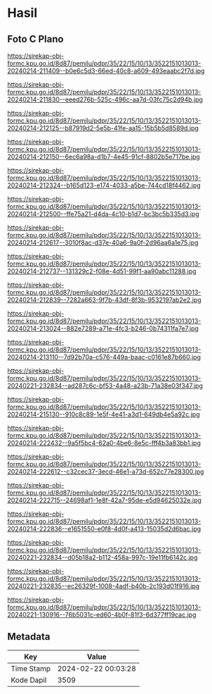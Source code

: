 # Hasil

## Foto C Plano

https://sirekap-obj-formc.kpu.go.id/8d87/pemilu/pdpr/35/22/15/10/13/3522151013013-20240214-211409--b0e6c5d3-66ed-40c8-a609-493eaabc2f7d.jpg

https://sirekap-obj-formc.kpu.go.id/8d87/pemilu/pdpr/35/22/15/10/13/3522151013013-20240214-211830--eeed276b-525c-496c-aa7d-03fc75c2d94b.jpg

https://sirekap-obj-formc.kpu.go.id/8d87/pemilu/pdpr/35/22/15/10/13/3522151013013-20240214-212125--b87919d2-5e5b-41fe-aa15-15b5b5d8589d.jpg

https://sirekap-obj-formc.kpu.go.id/8d87/pemilu/pdpr/35/22/15/10/13/3522151013013-20240214-212150--6ec6a98a-d1b7-4e45-91cf-8802b5e717be.jpg

https://sirekap-obj-formc.kpu.go.id/8d87/pemilu/pdpr/35/22/15/10/13/3522151013013-20240214-212324--b165d123-e174-4033-a5be-744cd18f4462.jpg

https://sirekap-obj-formc.kpu.go.id/8d87/pemilu/pdpr/35/22/15/10/13/3522151013013-20240214-212500--ffe75a21-d4da-4c10-b1d7-bc3bc5b335d3.jpg

https://sirekap-obj-formc.kpu.go.id/8d87/pemilu/pdpr/35/22/15/10/13/3522151013013-20240214-212617--3010f8ac-d37e-40a6-9a0f-2d96aa6a1e75.jpg

https://sirekap-obj-formc.kpu.go.id/8d87/pemilu/pdpr/35/22/15/10/13/3522151013013-20240214-212737--131329c2-f08e-4d51-99f1-aa90abc11288.jpg

https://sirekap-obj-formc.kpu.go.id/8d87/pemilu/pdpr/35/22/15/10/13/3522151013013-20240214-212839--7282a663-9f7b-43df-8f3b-9532197ab2e2.jpg

https://sirekap-obj-formc.kpu.go.id/8d87/pemilu/pdpr/35/22/15/10/13/3522151013013-20240214-213024--882e7289-a71e-4fc3-b246-0b74311fa7e7.jpg

https://sirekap-obj-formc.kpu.go.id/8d87/pemilu/pdpr/35/22/15/10/13/3522151013013-20240214-213110--7d92b70a-c576-449a-baac-c0161e87b660.jpg

https://sirekap-obj-formc.kpu.go.id/8d87/pemilu/pdpr/35/22/15/10/13/3522151013013-20240221-232834--ad287c6c-bf53-4a48-a23b-71a38e03f347.jpg

https://sirekap-obj-formc.kpu.go.id/8d87/pemilu/pdpr/35/22/15/10/13/3522151013013-20240214-215130--910c8c89-1e5f-4e41-a3d1-649db4e5a92c.jpg

https://sirekap-obj-formc.kpu.go.id/8d87/pemilu/pdpr/35/22/15/10/13/3522151013013-20240214-222432--9a5f5bc4-62a0-4be6-8e5c-fff4b3a83bb1.jpg

https://sirekap-obj-formc.kpu.go.id/8d87/pemilu/pdpr/35/22/15/10/13/3522151013013-20240214-222612--c32cec37-3ecd-46e1-a73d-652c77e28300.jpg

https://sirekap-obj-formc.kpu.go.id/8d87/pemilu/pdpr/35/22/15/10/13/3522151013013-20240214-222715--24698af1-1e8f-42a7-95de-e5d94625032e.jpg

https://sirekap-obj-formc.kpu.go.id/8d87/pemilu/pdpr/35/22/15/10/13/3522151013013-20240214-222836--e1651550-e0f8-4d0f-a413-15035d2d6bac.jpg

https://sirekap-obj-formc.kpu.go.id/8d87/pemilu/pdpr/35/22/15/10/13/3522151013013-20240221-232834--d05b18a2-b112-458a-997c-19e11fb6142c.jpg

https://sirekap-obj-formc.kpu.go.id/8d87/pemilu/pdpr/35/22/15/10/13/3522151013013-20240221-232835--ec26329f-1008-4adf-b40b-2c193d01f916.jpg

https://sirekap-obj-formc.kpu.go.id/8d87/pemilu/pdpr/35/22/15/10/13/3522151013013-20240221-130916--76b5031c-ed60-4b0f-81f3-6d377ff19cac.jpg


## Metadata

| Key        | Value               |
| ---------- | ------------------- |
| Time Stamp | 2024-02-22 00:03:28 |
| Kode Dapil | 3509                |



